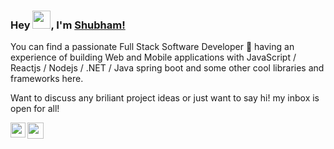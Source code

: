 ### Hey <img src="https://github.com/TheDudeThatCode/TheDudeThatCode/blob/master/Assets/Hi.gif" width="29px">, I'm [Shubham!](https://www.linkedin.com/in/shubh-amchaudhary/) 

You can find a passionate Full Stack Software Developer 🚀 having an experience of building Web and Mobile applications with JavaScript / Reactjs / Nodejs / .NET / Java spring boot and some other cool libraries and frameworks here. 

Want to discuss any briliant project ideas or just want to say hi! my inbox is open for all!

<a href="https://www.linkedin.com/in/shubh-amchaudhary/">
  <img align="left" width="24px" src="https://cdn.jsdelivr.net/npm/simple-icons@v3/icons/linkedin.svg"  />
</a>
<a href="mailto:chaudharyshubham1000@gmail.com">
  <img align="left" width="26px" src="https://cdn.jsdelivr.net/npm/simple-icons@v3/icons/gmail.svg" />
</a>


<!--
**shubh-side/shubh-side** is a ✨ _special_ ✨ repository because its `README.md` (this file) appears on your GitHub profile.

Here are some ideas to get you started:

- 🔭 I’m currently working on ...
- 🌱 I’m currently learning ...
- 👯 I’m looking to collaborate on ...
- 🤔 I’m looking for help with ...
- 💬 Ask me about ...
- 📫 How to reach me: ...
- 😄 Pronouns: ...
- ⚡ Fun fact: ...
-->
